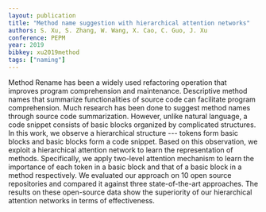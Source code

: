 ```yaml
---
layout: publication
title: "Method name suggestion with hierarchical attention networks"
authors: S. Xu, S. Zhang, W. Wang, X. Cao, C. Guo, J. Xu
conference: PEPM
year: 2019
bibkey: xu2019method
tags: ["naming"]
---
```

Method Rename has been a widely used refactoring operation that improves program comprehension and maintenance. Descriptive method names that summarize functionalities of source code can facilitate program comprehension. Much research has been done to suggest method names through source code summarization. However, unlike natural language, a code snippet consists of basic blocks organized by complicated structures. In this work, we observe a hierarchical structure --- tokens form basic blocks and basic blocks form a code snippet. Based on this observation, we exploit a hierarchical attention network to learn the representation of methods. Specifically, we apply two-level attention mechanism to learn the importance of each token in a basic block and that of a basic block in a method respectively. We evaluated our approach on 10 open source repositories and compared it against three state-of-the-art approaches. The results on these open-source data show the superiority of our hierarchical attention networks in terms of effectiveness.
